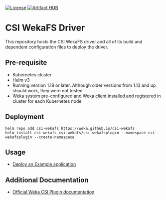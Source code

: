 [![License](https://img.shields.io/badge/License-Apache%202.0-blue.svg)](https://opensource.org/licenses/Apache-2.0)
[![Artifact HUB](https://img.shields.io/endpoint?url=https://artifacthub.io/badge/repository/csi-wekafs)](https://artifacthub.io/packages/search?repo=csi-wekafs)
# CSI WekaFS Driver

This repository hosts the CSI WekaFS driver and all of its build and dependent configuration files to deploy the driver.

## Pre-requisite
- Kubernetes cluster
- Helm v3  
- Running version 1.18 or later. Although older versions from 1.13 and up should work, they were not tested
- Weka system pre-configured and Weka client installed and registered in cluster for each Kubernetes node

## Deployment
```shell
helm repo add csi-wekafs https://weka.github.io/csi-wekafs
helm install csi-wekafs csi-wekafs/csi-wekafsplugin --namespace csi-wekafsplugin --create-namespace
```

## Usage
- [Deploy an Example application](https://github.com/weka/csi-wekafs/blob/master/docs/usage.md)

## Additional Documentation
- [Official Weka CSI Plugin documentation](https://docs.weka.io/appendix/weka-csi-plugin)

